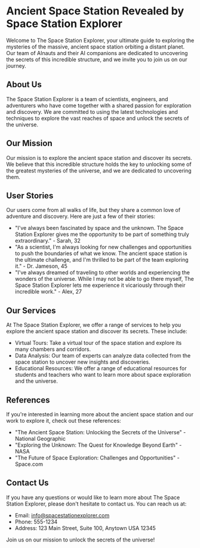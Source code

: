 <!--
Write me content for website with wallpaper which alt text is:

"A team of AInauts and their AI companions exploring a massive, ancient space station orbiting a distant planet."

The name/title of the page should not be 1:1 copy of the alt text but rather a real content of the website which is using this wallpaper.

- Use markdown format 
- Start with the heading
- The content should look like a real website 
- Include real sections like references, contact, user stories, etc. use things relevant to the page purpose.
- Feel free to use structure like headings, bullets, numbering, blockquotes, paragraphs, horizontal lines, etc.
- You can use formatting like bold or _italic_
- You can include UTF-8 emojis
- Links should be only #hash anchors (and you can refer to the document itself)
- Do not include images
-->

<!--font:Poppins-->

# Ancient Space Station Revealed by Space Station Explorer

Welcome to The Space Station Explorer, your ultimate guide to exploring the mysteries of the massive, ancient space station orbiting a distant planet. Our team of AInauts and their AI companions are dedicated to uncovering the secrets of this incredible structure, and we invite you to join us on our journey.

## About Us

The Space Station Explorer is a team of scientists, engineers, and adventurers who have come together with a shared passion for exploration and discovery. We are committed to using the latest technologies and techniques to explore the vast reaches of space and unlock the secrets of the universe.

## Our Mission

Our mission is to explore the ancient space station and discover its secrets. We believe that this incredible structure holds the key to unlocking some of the greatest mysteries of the universe, and we are dedicated to uncovering them.

## User Stories

Our users come from all walks of life, but they share a common love of adventure and discovery. Here are just a few of their stories:

- "I've always been fascinated by space and the unknown. The Space Station Explorer gives me the opportunity to be part of something truly extraordinary." - Sarah, 32
- "As a scientist, I'm always looking for new challenges and opportunities to push the boundaries of what we know. The ancient space station is the ultimate challenge, and I'm thrilled to be part of the team exploring it." - Dr. Jameson, 45
- "I've always dreamed of traveling to other worlds and experiencing the wonders of the universe. While I may not be able to go there myself, The Space Station Explorer lets me experience it vicariously through their incredible work." - Alex, 27

## Our Services

At The Space Station Explorer, we offer a range of services to help you explore the ancient space station and discover its secrets. These include:

- Virtual Tours: Take a virtual tour of the space station and explore its many chambers and corridors.
- Data Analysis: Our team of experts can analyze data collected from the space station to uncover new insights and discoveries.
- Educational Resources: We offer a range of educational resources for students and teachers who want to learn more about space exploration and the universe.

## References

If you're interested in learning more about the ancient space station and our work to explore it, check out these references:

- "The Ancient Space Station: Unlocking the Secrets of the Universe" - National Geographic
- "Exploring the Unknown: The Quest for Knowledge Beyond Earth" - NASA
- "The Future of Space Exploration: Challenges and Opportunities" - Space.com

## Contact Us

If you have any questions or would like to learn more about The Space Station Explorer, please don't hesitate to contact us. You can reach us at:

- Email: info@spacestationexplorer.com
- Phone: 555-1234
- Address: 123 Main Street, Suite 100, Anytown USA 12345

Join us on our mission to unlock the secrets of the universe!
